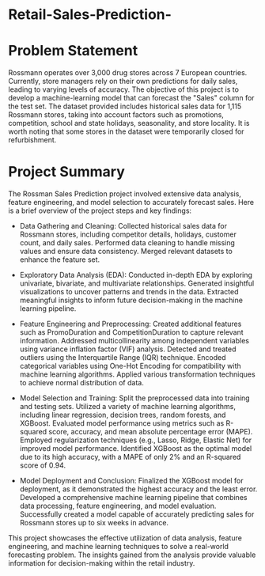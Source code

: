 # Retail-Sales-Prediction-

# Problem Statement
Rossmann operates over 3,000 drug stores across 7 European countries. Currently, store managers rely on their own predictions for daily sales, leading to varying levels of accuracy. The objective of this project is to develop a machine-learning model that can forecast the "Sales" column for the test set. The dataset provided includes historical sales data for 1,115 Rossmann stores, taking into account factors such as promotions, competition, school and state holidays, seasonality, and store locality. It is worth noting that some stores in the dataset were temporarily closed for refurbishment.

# Project Summary
The Rossman Sales Prediction project involved extensive data analysis, feature engineering, and model selection to accurately forecast sales. Here is a brief overview of the project steps and key findings:

- Data Gathering and Cleaning:
Collected historical sales data for Rossmann stores, including competitor details, holidays, customer count, and daily sales.
Performed data cleaning to handle missing values and ensure data consistency.
Merged relevant datasets to enhance the feature set.

- Exploratory Data Analysis (EDA):
Conducted in-depth EDA by exploring univariate, bivariate, and multivariate relationships.
Generated insightful visualizations to uncover patterns and trends in the data.
Extracted meaningful insights to inform future decision-making in the machine learning pipeline.

- Feature Engineering and Preprocessing:
Created additional features such as PromoDuration and CompetitionDuration to capture relevant information.
Addressed multicollinearity among independent variables using variance inflation factor (VIF) analysis.
Detected and treated outliers using the Interquartile Range (IQR) technique.
Encoded categorical variables using One-Hot Encoding for compatibility with machine learning algorithms.
Applied various transformation techniques to achieve normal distribution of data.

- Model Selection and Training:
Split the preprocessed data into training and testing sets.
Utilized a variety of machine learning algorithms, including linear regression, decision trees, random forests, and XGBoost.
Evaluated model performance using metrics such as R-squared score, accuracy, and mean absolute percentage error (MAPE).
Employed regularization techniques (e.g., Lasso, Ridge, Elastic Net) for improved model performance.
Identified XGBoost as the optimal model due to its high accuracy, with a MAPE of only 2% and an R-squared score of 0.94.

- Model Deployment and Conclusion:
Finalized the XGBoost model for deployment, as it demonstrated the highest accuracy and the least error.
Developed a comprehensive machine learning pipeline that combines data processing, feature engineering, and model evaluation.
Successfully created a model capable of accurately predicting sales for Rossmann stores up to six weeks in advance.

This project showcases the effective utilization of data analysis, feature engineering, and machine learning techniques to solve a real-world forecasting problem. The insights gained from the analysis provide valuable information for decision-making within the retail industry.


